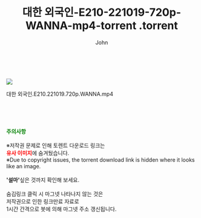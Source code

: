 ﻿---
layout: post
title:  "                   대한 외국인-E210-221019-720p-WANNA-mp4-torrent                .torrent"
author: John
categories: [ TV ]
tags: [  ]
image: https://torrentrj58.com/uploadfile/full/f84ae64715d62855dcc04d1368aa632766031ff9.jpg 
description: "                   대한 외국인-E210-221019-720p-WANNA-mp4-torrent                 torrent 정보 공유"
toc: true
toc_sticky: true
---

<br>
<p><img src="https://torrentrj58.com/uploadfile/full/f84ae64715d62855dcc04d1368aa632766031ff9.jpg"/></p>
 대한 외국인.E210.221019.720p.WANNA.mp4    
    
<br><br><br>
<p data-ke-size="size16"><b><span style="color: green;">주의사항</span></b><br /><br />※저작권 문제로 인해 토렌트 다운로드 링크는<br /><b><span style="color: red;">유사 이미지</span></b>에 숨겨뒀습니다.<br />※Due to copyright issues, the torrent download link is hidden where it looks like an image.<br /><br /><b>'설마'</b>싶은 것까지 확인해 보세요.<br /><br />숨김링크 클릭 시 마그넷 나타나지 않는 것은<br />저작권으로 인한 링크만료 자료로<br />1시간 간격으로 봇에 의해 마그넷 주소 갱신됩니다.</p>
